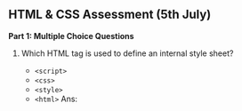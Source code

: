 ## HTML & CSS Assessment (5th July)

**Part 1: Multiple Choice Questions**

1. Which HTML tag is used to define an internal style sheet?
   - `<script>`
   - `<css>`
   - `<style>`
   - `<html>`
Ans:<style>

2. Which HTML attribute is used to define inline styles?
   - `class`
   - `style`
   - `font`
   - `styles`
Ans:style

3. Which property is used to change the background color?
   - `color`
   - `bgcolor`
   - `background-color`
   - `bg-color`
Ans:background-color

4. How do you select an element with id "demo" in CSS?
   - `#demo`
   - `.demo`
   - `demo`
   - `*demo`
Ans:#demo

5. What does CSS stand for?
   - Computer Style Sheets
   - Cascading Style Sheets
   - Creative Style Sheets
   - Colorful Style Sheets
Ans:cascading style sheets

**Part 2: True or False**

6. HTML comments start with `<!--` and end with `-->`.
 Ans: true
7. CSS `id` selectors are used to select elements with a specific class.
 Ans: False
8. In HTML, inline elements are normally displayed without starting a new line.
Ans: True
9. The CSS `display` property specifies the display behavior of an element.
Ans: True
10. External CSS are defined within the `<html>` tag.
Ans: False
**Part 3: Practical Questions**

11. Write the HTML code to create a webpage with a heading, a paragraph and an image.
12. Create a CSS rule that selects all paragraph elements on a page and sets the font-family to "Arial".
13. Write HTML and CSS code to create a div with a class name "box" that has a width of 200px, a height of 200px, and a solid border of 2px.
14. What is the difference between "class" and "id" in CSS? Give an example of when you would use each one.
15. Write HTML and CSS code to create a link that is styled as a button (use your own color and styling preferences).
